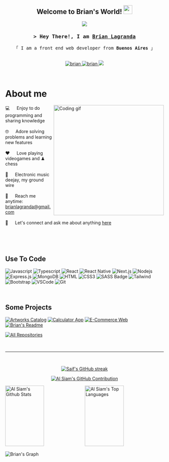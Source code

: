 
<h2 align="center">
   Welcome to Brian's World!
  <img src="https://media.giphy.com/media/hvRJCLFzcasrR4ia7z/giphy.gif" width="28">
</h2>

<p align="center">
  <a href="https://github.com/brianlagranda"><img src="https://readme-typing-svg.herokuapp.com/?lines=Self%20Taught%20Programmer;Front%20End%20Developer;%2B1%20years%20of%20coding%20experience;Always%20learning%20new%20things&center=true&width=408&height=45"></a>
</p>


<!-- Intro  -->
<h3 align="center">
        <samp>&gt; Hey There!, I am
                <b><a target="_blank" href="https://brianlagranda-portfolio.vercel.app/">Brian Lagranda</a></b>
        </samp>
</h3>


<p align="center"> 
  <samp>
    「 I am a front end web developer from <b>Buenos Aires</b> 」
    <br>
    <br>
  </samp>
</p>

<p align="center">
 <a href="https://brianlagranda-portfolio.vercel.app/" target="blank">
  <img src="https://img.shields.io/badge/Website-DC143C?style=for-the-badge&logo=medium&logoColor=white" alt="brian" />
 </a>
 <a href="https://www.linkedin.com/in/brianlagranda/" target="_blank">
  <img src="https://img.shields.io/badge/LinkedIn-0077B5?style=for-the-badge&logo=linkedin&logoColor=white" alt="brian"/>
 </a>
 <a href="https://twitter.com/BrianDvlpr" target="_blank">
  <img src="https://img.shields.io/badge/Twitter-1DA1F2?style=for-the-badge&logo=twitter&logoColor=white" />
 </a>
</p>
<br />

<!-- About Section -->
 # About me
 
<p>
 <img align="right" width="350" src="/assets/programmer.gif" alt="Coding gif" />
  
 💻 &emsp; Enjoy to do programming and sharing knowledge <br/><br/>
 🤓 &emsp; Adore solving problems and learning new features <br/><br/>
 ❤️ &emsp; Love playing videogames and ♟ chess <br/><br/>
 🎵 &emsp; Electronic music deejay, my ground wire <br/><br/>
 📧 &emsp; Reach me anytime: brianlagranda@gmail.com <br/><br/>
 💬 &emsp; Let's connect and ask me about anything [here](https://www.linkedin.com/in/brianlagranda/)

</p>

<br/>
<br/>
<br/>

## Use To Code

![Javascript](https://img.shields.io/badge/Javascript-F0DB4F?style=for-the-badge&labelColor=black&logo=javascript&logoColor=F0DB4F)
![Typescript](https://img.shields.io/badge/Typescript-007acc?style=for-the-badge&labelColor=black&logo=typescript&logoColor=007acc)
![React](https://img.shields.io/badge/-React-61DBFB?style=for-the-badge&labelColor=black&logo=react&logoColor=61DBFB)
![React Native](https://img.shields.io/badge/React_Native-20232A?style=for-the-badge&logo=react&logoColor=61DAFB)
![Next.js](https://img.shields.io/badge/next.js-000000?style=for-the-badge&logo=nextdotjs&logoColor=white)
![Nodejs](https://img.shields.io/badge/Nodejs-3C873A?style=for-the-badge&labelColor=black&logo=node.js&logoColor=3C873A)
![Express.js](https://img.shields.io/badge/Express.js-000000?style=for-the-badge&logo=express&logoColor=white)
![MongoDB](https://img.shields.io/badge/MongoDB-4EA94B?style=for-the-badge&logo=mongodb&logoColor=white)
![HTML](https://img.shields.io/badge/HTML5-E34F26?style=for-the-badge&logo=html5&logoColor=white)
![CSS3](https://img.shields.io/badge/CSS3-1572B6?style=for-the-badge&logo=css3&logoColor=white)
![SASS Badge](https://img.shields.io/badge/Sass-CC6699?style=for-the-badge&logo=sass&logoColor=white)
![Tailwind](https://img.shields.io/badge/Tailwind_CSS-092749?style=for-the-badge&logo=tailwindcss&logoColor=06B6D4&labelColor=000000)
![Bootstrap](https://img.shields.io/badge/Bootstrap-563D7C?style=for-the-badge&logo=bootstrap&logoColor=white)
![VSCode](https://img.shields.io/badge/Visual_Studio-0078d7?style=for-the-badge&logo=visual%20studio&logoColor=white)
![Git](https://img.shields.io/badge/Git-F05032?style=for-the-badge&logo=git&logoColor=white)

<br/>

## Some Projects
[![Artworks Catalog](https://github-readme-stats.vercel.app/api/pin/?username=brianlagranda&repo=artworkscatalog&border_color=7F3FBF&bg_color=0D1117&title_color=C9D1D9&text_color=8B949E&icon_color=7F3FBF)](https://github.com/brianlagranda/artworkscatalog)
[![Calculator App](https://github-readme-stats.vercel.app/api/pin/?username=brianlagranda&repo=calculator&border_color=7F3FBF&bg_color=0D1117&title_color=C9D1D9&text_color=8B949E&icon_color=7F3FBF)](https://github.com/brianlagranda/calculator)
[![E-Commerce Web](https://github-readme-stats.vercel.app/api/pin/?username=brianlagranda&repo=tecnological&border_color=7F3FBF&bg_color=0D1117&title_color=C9D1D9&text_color=8B949E&icon_color=7F3FBF)](https://github.com/brianlagranda/tecnological)
[![Brian's Readme](https://github-readme-stats.vercel.app/api/pin/?username=brianlagranda&repo=brianlagranda&border_color=7F3FBF&bg_color=0D1117&title_color=C9D1D9&text_color=8B949E&icon_color=7F3FBF)](https://github.com/brianlagranda/brianlagranda)

<p align="left">
  <a href="https://github.com/brianlagranda?tab=repositories" target="_blank"><img alt="All Repositories" title="All Repositories" src="https://img.shields.io/badge/-All%20Repos-2962FF?style=for-the-badge&logo=koding&logoColor=white"/></a>
</p>

<br/>
<hr/>
<br/>

<p align="center">
  <a href="https://github.com/brianlagranda">
    <img src="https://github-readme-streak-stats.herokuapp.com/?user=brianlagranda&theme=radical&border=7F3FBF&background=0D1117" alt="Saif's GitHub streak"/>
  </a>
</p>

<p align="center">
  <a href="https://github.com/brianlagranda">
    <img src="https://github-profile-summary-cards.vercel.app/api/cards/profile-details?username=brianlagranda&theme=radical" alt="Al Siam's GitHub Contribution"/>
  </a>
</p>

<a> 
    <a href="https://github.com/brianlagranda"><img alt="Al Siam's Github Stats" src="https://denvercoder1-github-readme-stats.vercel.app/api?username=brianlagranda&show_icons=true&count_private=true&theme=react&border_color=7F3FBF&bg_color=0D1117&title_color=F85D7F&icon_color=F8D866" height="192px" width="49.5%"/></a>
  <a href="https://github.com/brianlagranda"><img alt="Al Siam's Top Languages" src="https://denvercoder1-github-readme-stats.vercel.app/api/top-langs/?username=brianlagranda&langs_count=8&layout=compact&theme=react&border_color=7F3FBF&bg_color=0D1117&title_color=F85D7F&icon_color=F8D866" height="192px" width="49.5%"/></a>
  <br/>
</a>


![Brian's Graph](https://github-readme-activity-graph.vercel.app/graph?username=brianlagranda&custom_title=Brian%20%27s%20GitHub%20Activity%20Graph&bg_color=0D1117&color=7F3FBF&line=7F3FBF&point=7F3FBF&area_color=FFFFFF&title_color=FFFFFF&area=)
